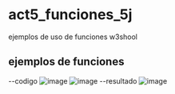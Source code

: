 # act5_funciones_5j
ejemplos de uso de funciones w3shool
## ejemplos de funciones
--codigo
![image](https://github.com/user-attachments/assets/0f9fc800-da49-4948-ba6e-e4c54c556b3e)
![image](https://github.com/user-attachments/assets/97f5f5e3-82ec-4ef6-8911-b68337de4a66)
--resultado
![image](https://github.com/user-attachments/assets/95deb0cd-8de2-4ffd-9862-f37103423123)


